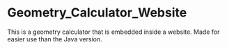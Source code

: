 # Geometry_Calculator_Website
This is a geometry calculator that is embedded inside a website. Made for easier use than the Java version.
